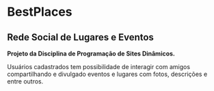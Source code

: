 ﻿# BestPlaces
## Rede Social de Lugares e Eventos

**Projeto da Disciplina de Programação de Sites Dinâmicos.**

Usuários cadastrados tem possibilidade de interagir com amigos compartilhando e divulgado eventos e lugares com fotos, descrições e entre outros.
